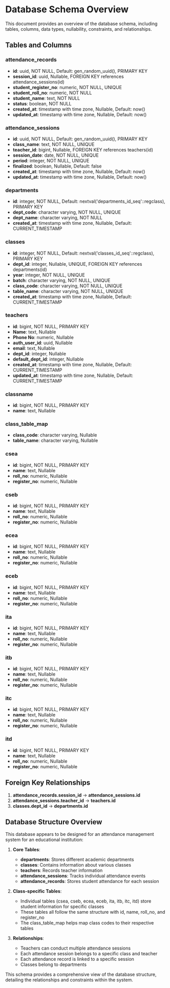 # Database Schema Overview

This document provides an overview of the database schema, including tables, columns, data types, nullability, constraints, and relationships.

## Tables and Columns

### attendance_records
- **id**: uuid, NOT NULL, Default: gen_random_uuid(), PRIMARY KEY
- **session_id**: uuid, Nullable, FOREIGN KEY references attendance_sessions(id)
- **student_register_no**: numeric, NOT NULL, UNIQUE
- **student_roll_no**: numeric, NOT NULL
- **student_name**: text, NOT NULL
- **status**: boolean, NOT NULL
- **created_at**: timestamp with time zone, Nullable, Default: now()
- **updated_at**: timestamp with time zone, Nullable, Default: now()

### attendance_sessions
- **id**: uuid, NOT NULL, Default: gen_random_uuid(), PRIMARY KEY
- **class_name**: text, NOT NULL, UNIQUE
- **teacher_id**: bigint, Nullable, FOREIGN KEY references teachers(id)
- **session_date**: date, NOT NULL, UNIQUE
- **period**: integer, NOT NULL, UNIQUE
- **finalized**: boolean, Nullable, Default: false
- **created_at**: timestamp with time zone, Nullable, Default: now()
- **updated_at**: timestamp with time zone, Nullable, Default: now()

### departments
- **id**: integer, NOT NULL, Default: nextval('departments_id_seq'::regclass), PRIMARY KEY
- **dept_code**: character varying, NOT NULL, UNIQUE
- **dept_name**: character varying, NOT NULL
- **created_at**: timestamp with time zone, Nullable, Default: CURRENT_TIMESTAMP

### classes
- **id**: integer, NOT NULL, Default: nextval('classes_id_seq'::regclass), PRIMARY KEY
- **dept_id**: integer, Nullable, UNIQUE, FOREIGN KEY references departments(id)
- **year**: integer, NOT NULL, UNIQUE
- **batch**: character varying, NOT NULL, UNIQUE
- **class_code**: character varying, NOT NULL, UNIQUE
- **table_name**: character varying, NOT NULL, UNIQUE
- **created_at**: timestamp with time zone, Nullable, Default: CURRENT_TIMESTAMP

### teachers
- **id**: bigint, NOT NULL, PRIMARY KEY
- **Name**: text, Nullable
- **Phone No**: numeric, Nullable
- **auth_user_id**: uuid, Nullable
- **email**: text, Nullable
- **dept_id**: integer, Nullable
- **default_dept_id**: integer, Nullable
- **created_at**: timestamp with time zone, Nullable, Default: CURRENT_TIMESTAMP
- **updated_at**: timestamp with time zone, Nullable, Default: CURRENT_TIMESTAMP

### classname
- **id**: bigint, NOT NULL, PRIMARY KEY
- **name**: text, Nullable

### class_table_map
- **class_code**: character varying, Nullable
- **table_name**: character varying, Nullable

### csea
- **id**: bigint, NOT NULL, PRIMARY KEY
- **name**: text, Nullable
- **roll_no**: numeric, Nullable
- **register_no**: numeric, Nullable

### cseb
- **id**: bigint, NOT NULL, PRIMARY KEY
- **name**: text, Nullable
- **roll_no**: numeric, Nullable
- **register_no**: numeric, Nullable

### ecea
- **id**: bigint, NOT NULL, PRIMARY KEY
- **name**: text, Nullable
- **roll_no**: numeric, Nullable
- **register_no**: numeric, Nullable

### eceb
- **id**: bigint, NOT NULL, PRIMARY KEY
- **name**: text, Nullable
- **roll_no**: numeric, Nullable
- **register_no**: numeric, Nullable

### ita
- **id**: bigint, NOT NULL, PRIMARY KEY
- **name**: text, Nullable
- **roll_no**: numeric, Nullable
- **register_no**: numeric, Nullable

### itb
- **id**: bigint, NOT NULL, PRIMARY KEY
- **name**: text, Nullable
- **roll_no**: numeric, Nullable
- **register_no**: numeric, Nullable

### itc
- **id**: bigint, NOT NULL, PRIMARY KEY
- **name**: text, Nullable
- **roll_no**: numeric, Nullable
- **register_no**: numeric, Nullable

### itd
- **id**: bigint, NOT NULL, PRIMARY KEY
- **name**: text, Nullable
- **roll_no**: numeric, Nullable
- **register_no**: numeric, Nullable

## Foreign Key Relationships

1. **attendance_records.session_id** → **attendance_sessions.id**
2. **attendance_sessions.teacher_id** → **teachers.id**
3. **classes.dept_id** → **departments.id**

## Database Structure Overview

This database appears to be designed for an attendance management system for an educational institution:

1. **Core Tables**: 
   - **departments**: Stores different academic departments
   - **classes**: Contains information about various classes
   - **teachers**: Records teacher information
   - **attendance_sessions**: Tracks individual attendance events
   - **attendance_records**: Stores student attendance for each session

2. **Class-specific Tables**:
   - Individual tables (csea, cseb, ecea, eceb, ita, itb, itc, itd) store student information for specific classes
   - These tables all follow the same structure with id, name, roll_no, and register_no
   - The class_table_map helps map class codes to their respective tables

3. **Relationships**:
   - Teachers can conduct multiple attendance sessions
   - Each attendance session belongs to a specific class and teacher
   - Each attendance record is linked to a specific session
   - Classes belong to departments

This schema provides a comprehensive view of the database structure, detailing the relationships and constraints within the system.